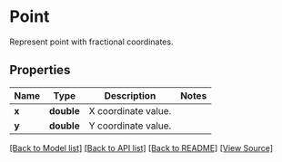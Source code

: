 ﻿# Point
Represent point with fractional coordinates.

## Properties
Name | Type | Description | Notes
------------ | ------------- | ------------- | -------------
**x** | **double** | X coordinate value. | 
**y** | **double** | Y coordinate value. | 

[[Back to Model list]](../README.md#documentation-for-models) [[Back to API list]](../README.md#documentation-for-api-endpoints) [[Back to README]](../README.md) [[View Source]](../src/Aspose/PDF/Model/Point.php)

